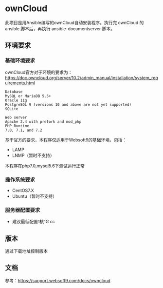 # ownCloud

此项目是用Ansible编写的ownCloud自动安装程序。执行完 cwnCloud 的 ansible 脚本后，再执行 ansible-documentserver 脚本。

## 环境要求

### 基础环境要求

ownCloud官方对于环境的要求为：https://doc.owncloud.org/server/10.2/admin_manual/installation/system_requirements.html

~~~
Database
MySQL or MariaDB 5.5+
Oracle 11g
PostgreSQL 9 (versions 10 and above are not yet supported)
SQLite

Web server
Apache 2.4 with prefork and mod_php
PHP Runtime
7.0, 7.1, and 7.2
~~~

基于官方的要求，本程序仅适用于Websoft9的基础环境，包括：

* LAMP
* LNMP（暂时不支持）

本程序在php7.0,mysql5.6下测试运行正常

### 操作系统要求

* CentOS7.X
* Ubuntu（暂时不支持）

### 服务器配置要求

* 建议最低配置1核1G
cc

## 版本

通过下载地址控制版本

## 文档

参考：https://support.websoft9.com/docs/owncloud